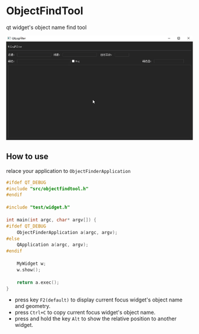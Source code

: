 # ObjectFindTool
qt widget's object name find tool

![image](https://github.com/daonvshu/ObjectFindTool/blob/main/screenshot/p0.gif?raw=true)
## How to use
relace your application to `ObjectFinderApplication`
```cpp
#ifdef QT_DEBUG
#include "src/objectfindtool.h"
#endif

#include "test/widget.h"

int main(int argc, char* argv[]) {
#ifdef QT_DEBUG
    ObjectFinderApplication a(argc, argv);
#else
    QApplication a(argc, argv);
#endif

    MyWidget w;
    w.show();

    return a.exec();
}
```
- press key `F2(default)` to display current focus widget's object name and geometry.
- press `Ctrl+C` to copy current focus widget's object name.
- press and hold the key `Alt` to show the relative position to another widget.